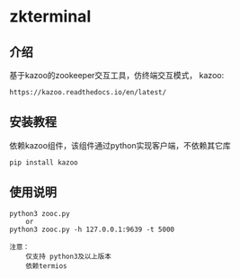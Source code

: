 # zkterminal

## 介绍
 基于kazoo的zookeeper交互工具，仿终端交互模式， kazoo:

    https://kazoo.readthedocs.io/en/latest/


## 安装教程

依赖kazoo组件，该组件通过python实现客户端，不依赖其它库
    
    pip install kazoo

## 使用说明
    python3 zooc.py
        or
    python3 zooc.py -h 127.0.0.1:9639 -t 5000

    注意：
        仅支持 python3及以上版本
        依赖termios




